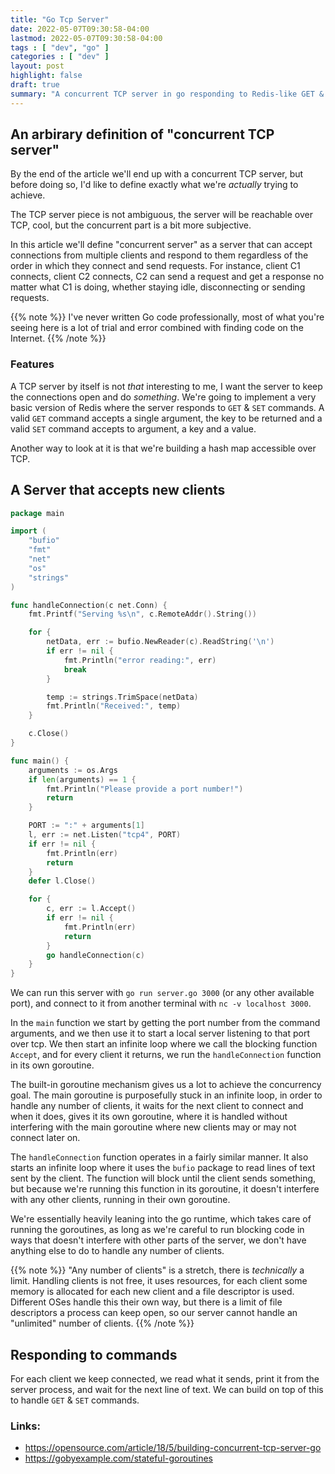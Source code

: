 ```yaml
---
title: "Go Tcp Server"
date: 2022-05-07T09:30:58-04:00
lastmod: 2022-05-07T09:30:58-04:00
tags : [ "dev", "go" ]
categories : [ "dev" ]
layout: post
highlight: false
draft: true
summary: "A concurrent TCP server in go responding to Redis-like GET & SET commands."
---
```


## An arbirary definition of "concurrent TCP server"

By the end of the article we'll end up with a concurrent TCP server, but before doing so, I'd like to define exactly what we're _actually_ trying to achieve.

The TCP server piece is not ambiguous, the server will be reachable over TCP, cool, but the concurrent part is a bit more subjective.

In this article we'll define "concurrent server" as a server that can accept connections from multiple clients and respond to them regardless of the order in which they connect and send requests. For instance, client C1 connects, client C2 connects, C2 can send a request and get a response no matter what C1 is doing, whether staying idle, disconnecting or sending requests.

{{% note %}}
I've never written Go code professionally, most of what you're seeing here is a lot of trial and error combined with finding code on the Internet.
{{% /note %}}

### Features

A TCP server by itself is not _that_ interesting to me, I want the server to keep the connections open and do
_something_. We're going to implement a very basic version of Redis where the server responds to `GET` & `SET` commands. A valid `GET` command accepts a single argument, the key to be returned and a valid `SET` command accepts to argument, a key and a value.

Another way to look at it is that we're building a hash map accessible over TCP. 

## A Server that accepts new clients

```go
package main

import (
	"bufio"
	"fmt"
	"net"
	"os"
	"strings"
)

func handleConnection(c net.Conn) {
	fmt.Printf("Serving %s\n", c.RemoteAddr().String())

	for {
		netData, err := bufio.NewReader(c).ReadString('\n')
		if err != nil {
			fmt.Println("error reading:", err)
			break
		}

		temp := strings.TrimSpace(netData)
		fmt.Println("Received:", temp)
	}

	c.Close()
}

func main() {
	arguments := os.Args
	if len(arguments) == 1 {
		fmt.Println("Please provide a port number!")
		return
	}

	PORT := ":" + arguments[1]
	l, err := net.Listen("tcp4", PORT)
	if err != nil {
		fmt.Println(err)
		return
	}
	defer l.Close()

	for {
		c, err := l.Accept()
		if err != nil {
			fmt.Println(err)
			return
		}
		go handleConnection(c)
	}
}
```

We can run this server with `go run server.go 3000` (or any other available port), and connect to it from another terminal with `nc -v localhost 3000`.

In the `main` function we start by getting the port number from the command arguments, and we then use it to start a local server listening to that port over tcp. We then start an infinite loop where we call the blocking function `Accept`, and for every client it returns, we run the `handleConnection` function in its own goroutine.

The built-in goroutine mechanism gives us a lot to achieve the concurrency goal. The main goroutine is purposefully stuck in an infinite loop, in order to handle any number of clients, it waits for the next client to connect and when it does, gives it its own goroutine, where it is handled without interfering with the main goroutine where new clients may or may not connect later on.

The `handleConnection` function operates in a fairly similar manner. It also starts an infinite loop where it uses the `bufio` package to read lines of text sent by the client. The function will block until the client sends something, but because we're running this function in its goroutine, it doesn't interfere with any other clients, running in their own goroutine.

We're essentially heavily leaning into the go runtime, which takes care of running the goroutines, as long as we're careful to run blocking code in ways that doesn't interfere with other parts of the server, we don't have anything else to do to handle any number of clients.

{{% note %}}
"Any number of clients" is a stretch, there is _technically_ a limit. Handling clients is not free, it uses resources, for each client some memory is allocated for each new client and a file descriptor is used. Different OSes handle this their own way, but there is a limit of file descriptors a process can keep open, so our server cannot handle an "unlimited" number of clients.
{{% /note %}}

## Responding to commands

For each client we keep connected, we read what it sends, print it from the server process, and wait for the next line of text. We can build on top of this to handle `GET` & `SET` commands.


### Links:

- https://opensource.com/article/18/5/building-concurrent-tcp-server-go
- https://gobyexample.com/stateful-goroutines
